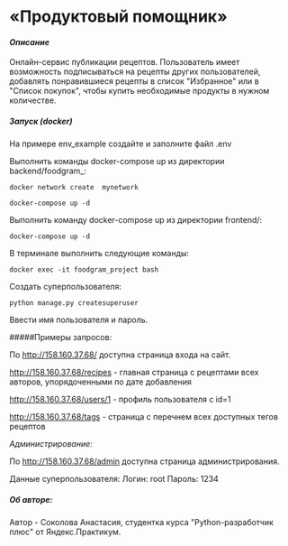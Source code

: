 # «Продуктовый помощник» 

#### _Описание_

Онлайн-сервис публикации рецептов. Пользователь имеет возможность подписываться на рецепты других пользователей, добавлять понравившиеся рецепты в список "Избранное" или в "Список покупок", чтобы купить необходимые продукты в нужном количестве.

##### Запуск (docker)

На примере env_example создайте и заполните файл .env  

Выполнить команды docker-compose up из директории backend/foodgram_:

`docker network create  mynetwork`

`docker-compose up -d`

Выполнить команду docker-compose up из директории frontend/:

`docker-compose up -d`

В терминале выполнить следующие команды:

`docker exec -it foodgram_project bash`

Cоздать суперпользователя:

`python manage.py createsuperuser`

Ввести имя пользователя и пароль.

#####Примеры запросов:

По http://158.160.37.68/ доступна страница входа на сайт.

http://158.160.37.68/recipes - главная страница с рецептами всех авторов, упорядоченными по дате добавления

http://158.160.37.68/users/1 - профиль пользователя с id=1

http://158.160.37.68/tags - страница с перечнем всех доступных тегов рецептов


_Администрирование:_

По http://158.160.37.68/admin доступна страница администрирования. 

Данные суперпользователя:
Логин: root
Пароль: 1234

##### Об авторе:
Автор - Соколова Анастасия,
студентка курса "Python-разработчик плюс" от Яндекс.Практикум.